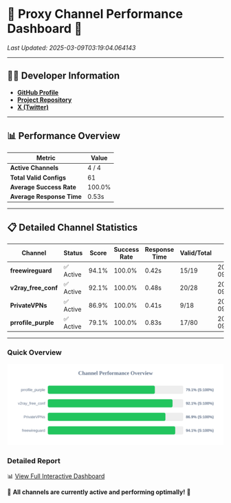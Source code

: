# 🌟 Proxy Channel Performance Dashboard 🌟

_Last Updated: 2025-03-09T03:19:04.064143_

---

## 👩‍💻 Developer Information

- **[GitHub Profile](https://github.com/4n0nymou3)**  
- **[Project Repository](https://github.com/4n0nymou3/multi-proxy-config-fetcher)**  
- **[X (Twitter)](https://x.com/4n0nymou3)**  

---

## 📊 Performance Overview

| Metric                | Value       |
|-----------------------|-------------|
| **Active Channels**   | 4 / 4       |
| **Total Valid Configs** | 61          |
| **Average Success Rate** | 100.0%      |
| **Average Response Time** | 0.53s       |

---

## 📋 Detailed Channel Statistics

| Channel          | Status     | Score  | Success Rate | Response Time | Valid/Total | Last Success               |
|------------------|------------|--------|--------------|---------------|-------------|----------------------------|
| **freewireguard**  | ✅ Active  | 94.1%  | 100.0% | 0.42s         | 15/19       | 2025-03-09T03:19:04.062343 |
| **v2ray_free_conf**  | ✅ Active  | 92.1%  | 100.0% | 0.48s         | 20/28       | 2025-03-09T03:19:03.172484 |
| **PrivateVPNs**  | ✅ Active  | 86.9%  | 100.0% | 0.41s         | 9/18       | 2025-03-09T03:19:03.616650 |
| **prrofile_purple**  | ✅ Active  | 79.1%  | 100.0% | 0.83s         | 17/80       | 2025-03-09T03:19:02.594304 |

---

### Quick Overview
<div align="center">
  <a href="https://raw.githubusercontent.com/nullluser/NullRepo/refs/heads/main/assets/channel_stats_chart.svg">
    <img src="https://raw.githubusercontent.com/nullluser/NullRepo/refs/heads/main/assets/channel_stats_chart.svg" alt="Source Performance Statistics" width="800">
  </a>
</div>

### Detailed Report
📊 [View Full Interactive Dashboard](https://htmlpreview.github.io/?https://github.com/nullluser/NullRepo/blob/main/assets/performance_report.html)

🎉 **All channels are currently active and performing optimally!** 🎉
